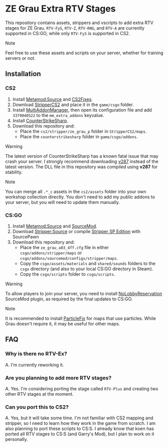 # ZE Grau Extra RTV Stages

This repository contains assets, strippers and vscripts to add extra RTV stages for ZE Grau. `RTV-FyS`, `RTV-Z`, `RTV-RNG`, and `RTV-A` are currently supported in CS:GO, while only `RTV-FyS` is supported in CS2.

> [!NOTE]
> Feel free to use these assets and scripts on your server, whether for training servers or not.

## Installation

### CS2

1. Install [Metamod:Source](https://www.metamodsource.net/downloads.php?branch=dev) and [CS2Fixes](https://github.com/Source2ZE/CS2Fixes/releases).
2. Download [StripperCS2](https://github.com/Source2ZE/StripperCS2/releases) and place it in the `game/csgo` folder.
3. Install [MultiAddonManager](https://github.com/Source2ZE/MultiAddonManager/releases), then open its configuration file and add `3379040522` to the `mm_extra_addons` keyvalue.
4. Install [CounterStrikeSharp](https://github.com/roflmuffin/CounterStrikeSharp/releases).
5. Download this repository and: 
   - Place the `cs2/stripper/ze_grau_p` folder in `StripperCS2/maps`.
   - Place the `counterstrikesharp` folder in `game/csgo/addons`.

> [!WARNING]
> The latest version of CounterStrikeSharp has a known fatal issue that may crash your server. I strongly recommend downloading [v287](https://github.com/roflmuffin/CounterStrikeSharp/releases/tag/v287) instead of the latest version. The DLL file in this repository was compiled using **v287** for stability.

> [!NOTE]
> You can merge all `.*_c` assets in the `cs2/assets` folder into your own workshop collection directly. You don't need to add my public addons to your server, but you will need to update them manually.

### CS:GO

1. Install [Metamod:Source](https://www.metamodsource.net/downloads.php/?branch=1.12-dev) and [SourceMod](https://www.sourcemod.net/downloads.php?branch=dev).
2. Download [Stripper:Source](https://forums.alliedmods.net/showthread.php?t=39439) or compile [Stripper SP Edition](https://github.com/tilgep/stripper) with SourcePawn
3. Download this repository and:
   - Place the `ze_grau_a03_4ff.cfg` file in either `csgo/addons/stripper/maps` or `csgo/addons/sourcemod/configs/stripper/maps`.
   - Copy the `csgo/assets/materials` and `shared/sounds` folders to the `csgo` directory (and also to your local CS:GO directory in Steam).
   - Copy the `csgo/scripts` folder to `csgo/scripts`.

> [!WARNING]
> To allow players to join your server, you need to install [NoLobbyReservation](https://github.com/gflze/NoLobbyReservation) SourceMod plugin, as required by the final updates to CS:GO.

> [!NOTE]
> It is recommended to install [ParticleFix](https://github.com/komashchenko/ParticleFix) for maps that use particles. While Grau doesn't require it, it may be useful for other maps.

## FAQ

### Why is there no RTV-Ex?

A. I'm currently reworking it.

### Are you planning to add more RTV stages?

A. Yes. I'm considering porting the stage called `RTV-Plus` and creating two other RTV stages at the moment.

### Can you port this to CS2?

A. Yes, but it will take some time. I'm not familiar with CS2 mapping and stripper, so I need to learn how they work in the game from scratch. I am also planning to port these scripts to CS:S. I already know that koen has ported all RTV stages to CS:S (and Garry's Mod), but I plan to work on it personally.